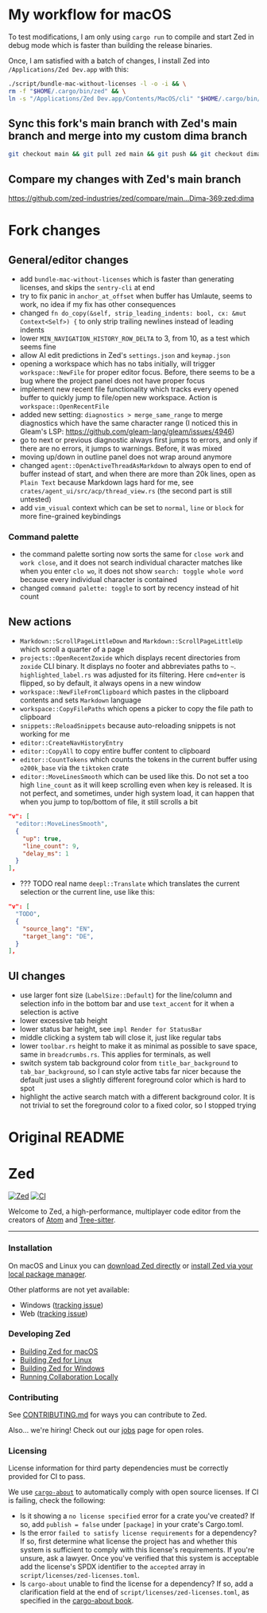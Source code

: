 # My workflow for macOS

To test modifications, I am only using `cargo run` to compile and start Zed in debug mode which is faster than building the release binaries.

Once, I am satisfied with a batch of changes, I install Zed into `/Applications/Zed Dev.app` with this:

```bash
./script/bundle-mac-without-licenses -l -o -i && \
rm -f "$HOME/.cargo/bin/zed" && \
ln -s "/Applications/Zed Dev.app/Contents/MacOS/cli" "$HOME/.cargo/bin/zed"
```

## Sync this fork's main branch with Zed's main branch and merge into my custom dima branch

```bash
git checkout main && git pull zed main && git push && git checkout dima && git merge main
```

## Compare my changes with Zed's main branch

https://github.com/zed-industries/zed/compare/main...Dima-369:zed:dima

# Fork changes

## General/editor changes

- add `bundle-mac-without-licenses` which is faster than generating licenses, and skips the `sentry-cli` at end
- try to fix panic in `anchor_at_offset` when buffer has Umlaute, seems to work, no idea if my fix has other consequences
- changed `fn do_copy(&self, strip_leading_indents: bool, cx: &mut Context<Self>) {` to only strip trailing newlines instead of leading indents
- lower `MIN_NAVIGATION_HISTORY_ROW_DELTA` to 3, from 10, as a test which seems fine
- allow AI edit predictions in Zed's `settings.json` and `keymap.json`
- opening a workspace which has no tabs initially, will trigger `workspace::NewFile` for proper editor focus. Before, there seems to be a bug where the project panel does not have proper focus
- implement new recent file functionality which tracks every opened buffer to quickly jump to file/open new workspace. Action is `workspace::OpenRecentFile`
- added new setting: `diagnostics > merge_same_range` to merge diagnostics which have the same character range (I noticed this in Gleam's LSP: https://github.com/gleam-lang/gleam/issues/4946)
- go to next or previous diagnostic always first jumps to errors, and only if there are no errors, it jumps to warnings. Before, it was mixed
- moving up/down in outline panel does not wrap around anymore
- changed `agent::OpenActiveThreadAsMarkdown` to always open to end of buffer instead of start, and when there are more than 20k lines, open as `Plain Text` because Markdown lags hard for me, see `crates/agent_ui/src/acp/thread_view.rs` (the second part is still untested)
- add `vim_visual` context which can be set to `normal`, `line` or `block` for more fine-grained keybindings

### Command palette

- the command palette sorting now sorts the same for `close work` and `work close`, and it does not search individual character matches like when you enter `clo wo`, it does not show `search: toggle whole word` because every individual character is contained
- changed `command palette: toggle` to sort by recency instead of hit count

## New actions

- `Markdown::ScrollPageLittleDown` and `Markdown::ScrollPageLittleUp` which scroll a quarter of a page
- `projects::OpenRecentZoxide` which displays recent directories from `zoxide` CLI binary. It displays no footer and abbreviates paths to `~`. `highlighted_label.rs` was adjusted for its filtering. Here `cmd+enter` is flipped, so by default, it always opens in a new window
- `workspace::NewFileFromClipboard` which pastes in the clipboard contents and sets `Markdown` language
- `workspace::CopyFilePaths` which opens a picker to copy the file path to clipboard
- `snippets::ReloadSnippets` because auto-reloading snippets is not working for me
- `editor::CreateNavHistoryEntry`
- `editor::CopyAll` to copy entire buffer content to clipboard
- `editor::CountTokens` which counts the tokens in the current buffer using `o200k_base` via the `tiktoken` crate
- `editor::MoveLinesSmooth` which can be used like this. Do not set a too high `line_count` as it will keep scrolling even when key is released. It is not perfect, and sometimes, under high system load, it can happen that when you jump to top/bottom of file, it still scrolls a bit

```json
"v": [
  "editor::MoveLinesSmooth",
  {
    "up": true,
    "line_count": 9,
    "delay_ms": 1
  }
],
```

- ??? TODO real name `deepl::Translate` which translates the current selection or the current line, use like this:

```json
"v": [
  "TODO",
  {
    "source_lang": "EN",
    "target_lang": "DE",
  }
],
```

## UI changes

- use larger font size (`LabelSize::Default`) for the line/column and selection info in the bottom bar and use `text_accent` for it when a selection is active
- lower excessive tab height
- lower status bar height, see `impl Render for StatusBar`
- middle clicking a system tab will close it, just like regular tabs
- lower `toolbar.rs` height to make it as minimal as possible to save space, same in `breadcrumbs.rs`. This applies for terminals, as well
- switch system tab background color from `title_bar_background` to `tab_bar_background`, so I can style active tabs far nicer because the default just uses a slightly different foreground color which is hard to spot
- highlight the active search match with a different background color. It is not trivial to set the foreground color to a fixed color, so I stopped trying

# Original README

# Zed

[![Zed](https://img.shields.io/endpoint?url=https://raw.githubusercontent.com/zed-industries/zed/main/assets/badge/v0.json)](https://zed.dev)
[![CI](https://github.com/zed-industries/zed/actions/workflows/ci.yml/badge.svg)](https://github.com/zed-industries/zed/actions/workflows/ci.yml)

Welcome to Zed, a high-performance, multiplayer code editor from the creators of [Atom](https://github.com/atom/atom) and [Tree-sitter](https://github.com/tree-sitter/tree-sitter).

---

### Installation

On macOS and Linux you can [download Zed directly](https://zed.dev/download) or [install Zed via your local package manager](https://zed.dev/docs/linux#installing-via-a-package-manager).

Other platforms are not yet available:

- Windows ([tracking issue](https://github.com/zed-industries/zed/issues/5394))
- Web ([tracking issue](https://github.com/zed-industries/zed/issues/5396))

### Developing Zed

- [Building Zed for macOS](./docs/src/development/macos.md)
- [Building Zed for Linux](./docs/src/development/linux.md)
- [Building Zed for Windows](./docs/src/development/windows.md)
- [Running Collaboration Locally](./docs/src/development/local-collaboration.md)

### Contributing

See [CONTRIBUTING.md](./CONTRIBUTING.md) for ways you can contribute to Zed.

Also... we're hiring! Check out our [jobs](https://zed.dev/jobs) page for open roles.

### Licensing

License information for third party dependencies must be correctly provided for CI to pass.

We use [`cargo-about`](https://github.com/EmbarkStudios/cargo-about) to automatically comply with open source licenses. If CI is failing, check the following:

- Is it showing a `no license specified` error for a crate you've created? If so, add `publish = false` under `[package]` in your crate's Cargo.toml.
- Is the error `failed to satisfy license requirements` for a dependency? If so, first determine what license the project has and whether this system is sufficient to comply with this license's requirements. If you're unsure, ask a lawyer. Once you've verified that this system is acceptable add the license's SPDX identifier to the `accepted` array in `script/licenses/zed-licenses.toml`.
- Is `cargo-about` unable to find the license for a dependency? If so, add a clarification field at the end of `script/licenses/zed-licenses.toml`, as specified in the [cargo-about book](https://embarkstudios.github.io/cargo-about/cli/generate/config.html#crate-configuration).
